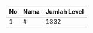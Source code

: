 | No | Nama            | Jumlah Level |
|----|-----------------|--------------|
| 1  | #    |    1332        |
